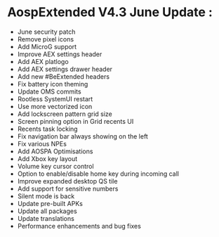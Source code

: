#  AospExtended V4.3 June Update :

- June security patch
- Remove pixel icons
- Add MicroG support
- Improve AEX settings header
- Add AEX platlogo
- Add AEX settings drawer header
- Add new #BeExtended headers
- Fix battery icon theming
- Update OMS commits
- Rootless SystemUI restart
- Use more vectorized icon
- Add lockscreen pattern grid size
- Screen pinning option in Grid recents UI
- Recents task locking
- Fix navigation bar always showing on the left
- Fix various NPEs
- Add AOSPA Optimisations
- Add Xbox key layout
- Volume key cursor control
- Option to enable/disable home key during incoming call
- Improve expanded desktop QS tile
- Add support for sensitive numbers
- Silent mode is back
- Update pre-built APKs
- Update all packages
- Update translations
- Performance enhancements and bug fixes
